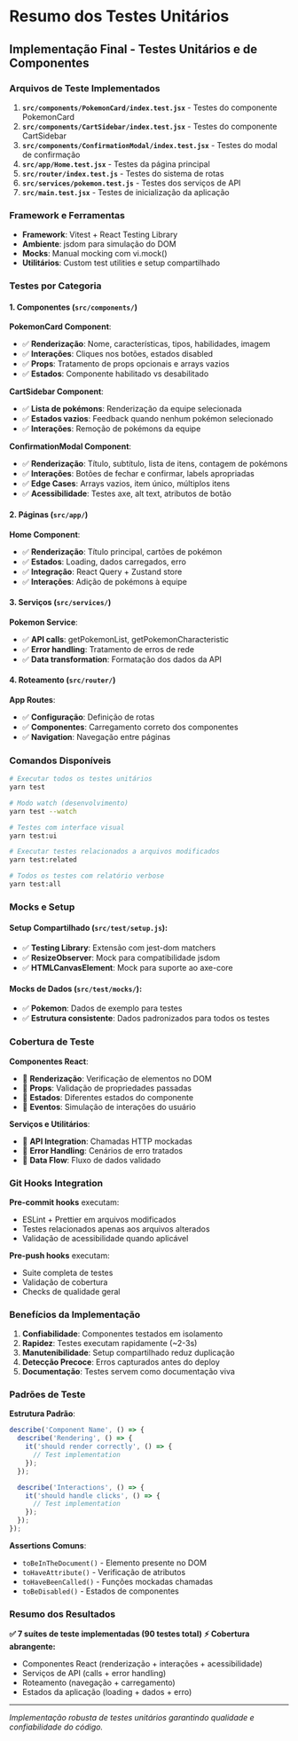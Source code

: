 # Resumo dos Testes Unitários

## Implementação Final - Testes Unitários e de Componentes

### Arquivos de Teste Implementados

1. **`src/components/PokemonCard/index.test.jsx`** - Testes do componente PokemonCard
2. **`src/components/CartSidebar/index.test.jsx`** - Testes do componente CartSidebar
3. **`src/components/ConfirmationModal/index.test.jsx`** - Testes do modal de confirmação
4. **`src/app/Home.test.jsx`** - Testes da página principal
5. **`src/router/index.test.js`** - Testes do sistema de rotas
6. **`src/services/pokemon.test.js`** - Testes dos serviços de API
7. **`src/main.test.jsx`** - Testes de inicialização da aplicação

### Framework e Ferramentas

- **Framework**: Vitest + React Testing Library
- **Ambiente**: jsdom para simulação do DOM
- **Mocks**: Manual mocking com vi.mock()
- **Utilitários**: Custom test utilities e setup compartilhado

### Testes por Categoria

#### 1. Componentes (`src/components/`)

**PokemonCard Component**:

- ✅ **Renderização**: Nome, características, tipos, habilidades, imagem
- ✅ **Interações**: Cliques nos botões, estados disabled
- ✅ **Props**: Tratamento de props opcionais e arrays vazios
- ✅ **Estados**: Componente habilitado vs desabilitado

**CartSidebar Component**:

- ✅ **Lista de pokémons**: Renderização da equipe selecionada
- ✅ **Estados vazios**: Feedback quando nenhum pokémon selecionado
- ✅ **Interações**: Remoção de pokémons da equipe

**ConfirmationModal Component**:

- ✅ **Renderização**: Título, subtítulo, lista de itens, contagem de pokémons
- ✅ **Interações**: Botões de fechar e confirmar, labels apropriadas
- ✅ **Edge Cases**: Arrays vazios, item único, múltiplos itens
- ✅ **Acessibilidade**: Testes axe, alt text, atributos de botão

#### 2. Páginas (`src/app/`)

**Home Component**:

- ✅ **Renderização**: Título principal, cartões de pokémon
- ✅ **Estados**: Loading, dados carregados, erro
- ✅ **Integração**: React Query + Zustand store
- ✅ **Interações**: Adição de pokémons à equipe

#### 3. Serviços (`src/services/`)

**Pokemon Service**:

- ✅ **API calls**: getPokemonList, getPokemonCharacteristic
- ✅ **Error handling**: Tratamento de erros de rede
- ✅ **Data transformation**: Formatação dos dados da API

#### 4. Roteamento (`src/router/`)

**App Routes**:

- ✅ **Configuração**: Definição de rotas
- ✅ **Componentes**: Carregamento correto dos componentes
- ✅ **Navigation**: Navegação entre páginas

### Comandos Disponíveis

```bash
# Executar todos os testes unitários
yarn test

# Modo watch (desenvolvimento)
yarn test --watch

# Testes com interface visual
yarn test:ui

# Executar testes relacionados a arquivos modificados
yarn test:related

# Todos os testes com relatório verbose
yarn test:all
```

### Mocks e Setup

#### Setup Compartilhado (`src/test/setup.js`):

- ✅ **Testing Library**: Extensão com jest-dom matchers
- ✅ **ResizeObserver**: Mock para compatibilidade jsdom
- ✅ **HTMLCanvasElement**: Mock para suporte ao axe-core

#### Mocks de Dados (`src/test/mocks/`):

- ✅ **Pokemon**: Dados de exemplo para testes
- ✅ **Estrutura consistente**: Dados padronizados para todos os testes

### Cobertura de Teste

**Componentes React**:

- 🎯 **Renderização**: Verificação de elementos no DOM
- 🎯 **Props**: Validação de propriedades passadas
- 🎯 **Estados**: Diferentes estados do componente
- 🎯 **Eventos**: Simulação de interações do usuário

**Serviços e Utilitários**:

- 🎯 **API Integration**: Chamadas HTTP mockadas
- 🎯 **Error Handling**: Cenários de erro tratados
- 🎯 **Data Flow**: Fluxo de dados validado

### Git Hooks Integration

**Pre-commit hooks** executam:

- ESLint + Prettier em arquivos modificados
- Testes relacionados apenas aos arquivos alterados
- Validação de acessibilidade quando aplicável

**Pre-push hooks** executam:

- Suite completa de testes
- Validação de cobertura
- Checks de qualidade geral

### Benefícios da Implementação

1. **Confiabilidade**: Componentes testados em isolamento
2. **Rapidez**: Testes executam rapidamente (~2-3s)
3. **Manutenibilidade**: Setup compartilhado reduz duplicação
4. **Detecção Precoce**: Erros capturados antes do deploy
5. **Documentação**: Testes servem como documentação viva

### Padrões de Teste

**Estrutura Padrão**:

```javascript
describe('Component Name', () => {
  describe('Rendering', () => {
    it('should render correctly', () => {
      // Test implementation
    });
  });

  describe('Interactions', () => {
    it('should handle clicks', () => {
      // Test implementation
    });
  });
});
```

**Assertions Comuns**:

- `toBeInTheDocument()` - Elemento presente no DOM
- `toHaveAttribute()` - Verificação de atributos
- `toHaveBeenCalled()` - Funções mockadas chamadas
- `toBeDisabled()` - Estados de componentes

### Resumo dos Resultados

**✅ 7 suítes de teste implementadas (90 testes total)**
**⚡ Cobertura abrangente:**

- Componentes React (renderização + interações + acessibilidade)
- Serviços de API (calls + error handling)
- Roteamento (navegação + carregamento)
- Estados da aplicação (loading + dados + erro)

---

_Implementação robusta de testes unitários garantindo qualidade e confiabilidade do código._
